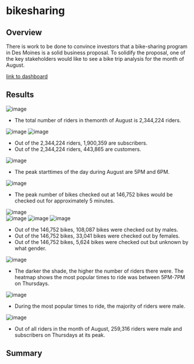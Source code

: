 # bikesharing

## Overview
There is work to be done to convince investors that a bike-sharing program in Des Moines is a solid business proposal. To solidify the proposal, one of the key stakeholders would like to see a bike trip analysis for the month of August.

[link to dashboard](https://public.tableau.com/shared/45X7JPXBC?:display_count=n&:origin=viz_share_link "Link to Dashboard")

## Results

![image](https://user-images.githubusercontent.com/86776606/200422922-4b87afdc-e605-4758-af2a-041276917d61.png)  
- The total number of riders in themonth of August is 2,344,224 riders.  

![image](https://user-images.githubusercontent.com/86776606/200423261-7505fab0-9a1a-492b-a364-24af1cd96e40.png)
![image](https://user-images.githubusercontent.com/86776606/200423305-f1c75fff-c39d-463a-bfd6-8b6478d93bb6.png)  
- Out of the 2,344,224 riders, 1,900,359 are subscribers.
- Out of the 2,344,224 riders, 443,865 are customers.  

![image](https://user-images.githubusercontent.com/86776606/200423638-a55e9453-a4ff-46cb-a2a9-e4aadce3827f.png)  
- The peak starttimes of the day during August are 5PM and 6PM.  

![image](https://user-images.githubusercontent.com/86776606/200424741-12e6318b-411d-480f-8438-c7d097e81bb7.png)  
- The peak number of bikes checked out at 146,752 bikes would be checked out for approximately 5 minutes.  

![image](https://user-images.githubusercontent.com/86776606/200425536-f980c5de-657f-4ffa-b9ce-7d7abb9051b2.png)  
![image](https://user-images.githubusercontent.com/86776606/200425619-47e67cd5-a0a2-463e-a507-8c7d78c594bd.png)
![image](https://user-images.githubusercontent.com/86776606/200425708-9d358749-7c3c-49fa-8feb-a1455d6acfce.png)
![image](https://user-images.githubusercontent.com/86776606/200425773-04ea3a78-98a0-4a3d-aef7-5916d7ea2434.png)  
- Out of the 146,752 bikes, 108,087 bikes were checked out by males.
- Out of the 146,752 bikes, 33,041 bikes were checked out by females.
- Out of the 146,752 bikes, 5,624 bikes were checked out but unknown by what gender.  

![image](https://user-images.githubusercontent.com/86776606/200426529-30c1b3bf-1d52-40e8-9ab1-4a2f29f840b3.png)  
- The darker the shade, the higher the number of riders there were. The heatmap shows the most popular times to ride was between 5PM-7PM on Thursdays.  

![image](https://user-images.githubusercontent.com/86776606/200427060-998b915c-54a7-4001-ada2-9d0aa86b0cc4.png)  
- During the most popular times to ride, the majority of riders were male.  

![image](https://user-images.githubusercontent.com/86776606/200427348-f7c57a34-bfce-4e60-88a4-54a470ae28ed.png)  
- Out of all riders in the month of August, 259,316 riders were male and subscribers on Thursdays at its peak.  

## Summary
